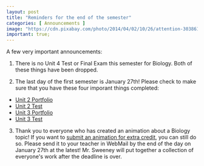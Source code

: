 ```yaml
---
layout: post
title: "Reminders for the end of the semester"
categories: [ Announcements ]
image: "https://cdn.pixabay.com/photo/2014/04/02/10/26/attention-303861_1280.png"
important: true;
---
```

A few very important announcements:

1) There is no Unit 4 Test or Final Exam this semester for Biology. Both of these things have been dropped.

2) The last day of the first semester is January 27th! Please check to make sure that you have these four imporant things completed:

* [Unit 2 Portfolio](https://sweeneyscience.github.io/biology-announcements/biodiversity-portfolio/)
* [Unit 2 Test](https://sweeneyscience.github.io/biology-announcements/unit-2-final-test/)
* [Unit 3 Portfolio](https://sweeneyscience.github.io/biology-announcements/unit-3-portfolio/)
* [Unit 3 Test](https://sweeneyscience.github.io/biology-announcements/unit-3-final-test/)

3) Thank you to everyone who has created an animation about a Biology topic! If you want to [submit an animation for extra credit](https://sweeneyscience.github.io/biology-announcements/animation-assignment/), you can still do so. Please send it to your teacher in WebMail by the end of the day on January 27th at the latest! Mr. Sweeney will put together a collection of everyone's work after the deadline is over.

